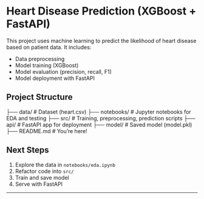 # Heart Disease Prediction (XGBoost + FastAPI)

This project uses machine learning to predict the likelihood of heart disease based on patient data. It includes:

- Data preprocessing
- Model training (XGBoost)
- Model evaluation (precision, recall, F1)
- Model deployment with FastAPI

## Project Structure
├── data/         # Dataset (heart.csv)
├── notebooks/    # Jupyter notebooks for EDA and testing
├── src/          # Training, preprocessing, prediction scripts
├── api/          # FastAPI app for deployment
├── model/        # Saved model (model.pkl)
├── README.md     # You’re here!
## Next Steps

1. Explore the data in `notebooks/eda.ipynb`
2. Refactor code into `src/`
3. Train and save model
4. Serve with FastAPI

---